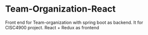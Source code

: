 # Team-Organization-React

Front end for Team-organization with spring boot as backend. It for CISC4900 project.
React + Redux as frontend

